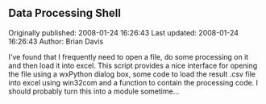 ## Data Processing Shell

Originally published: 2008-01-24 16:26:43
Last updated: 2008-01-24 16:26:43
Author: Brian Davis

I've found that I frequently need to open a file, do some processing on it and then load it into excel. This script provides a nice interface for opening the file using a wxPython dialog box, some code to load the result .csv file into excel using win32com and a function to contain the processing code. I should probably turn this into a module sometime...